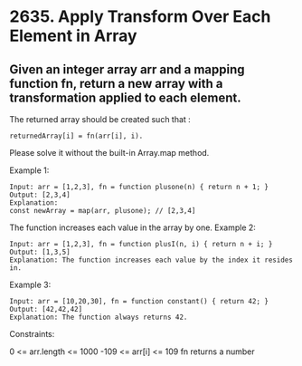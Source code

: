 # 2635. Apply Transform Over Each Element in Array

## Given an integer array arr and a mapping function fn, return a new array with a transformation applied to each element.

The returned array should be created such that :

```
returnedArray[i] = fn(arr[i], i).
```

Please solve it without the built-in Array.map method.

Example 1:

```
Input: arr = [1,2,3], fn = function plusone(n) { return n + 1; }
Output: [2,3,4]
Explanation:
const newArray = map(arr, plusone); // [2,3,4]
```

The function increases each value in the array by one.
Example 2:

```
Input: arr = [1,2,3], fn = function plusI(n, i) { return n + i; }
Output: [1,3,5]
Explanation: The function increases each value by the index it resides in.
```

Example 3:

```
Input: arr = [10,20,30], fn = function constant() { return 42; }
Output: [42,42,42]
Explanation: The function always returns 42.
```

Constraints:

0 <= arr.length <= 1000
-109 <= arr[i] <= 109
fn returns a number
